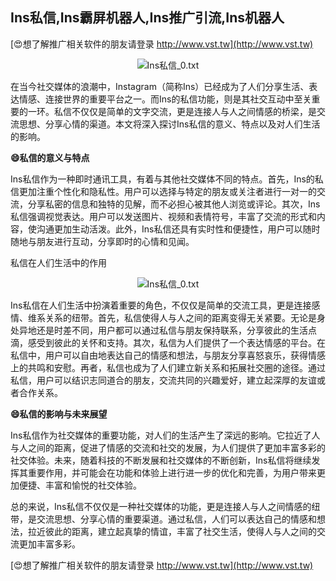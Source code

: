 ## **Ins私信,Ins霸屏机器人,Ins推广引流,Ins机器人**

[😍想了解推广相关软件的朋友请登录 http://www.vst.tw](http://www.vst.tw)

 <center><img src="https://vst.tw/MP4/tuiguang/png/6.png" alt="Ins私信_0.txt"></center>

在当今社交媒体的浪潮中，Instagram（简称Ins）已经成为了人们分享生活、表达情感、连接世界的重要平台之一。而Ins的私信功能，则是其社交互动中至关重要的一环。私信不仅仅是简单的文字交流，更是连接人与人之间情感的桥梁，是交流思想、分享心情的渠道。本文将深入探讨Ins私信的意义、特点以及对人们生活的影响。

**😄私信的意义与特点**

Ins私信作为一种即时通讯工具，有着与其他社交媒体不同的特点。首先，Ins的私信更加注重个性化和隐私性。用户可以选择与特定的朋友或关注者进行一对一的交流，分享私密的信息和独特的见解，而不必担心被其他人浏览或评论。其次，Ins私信强调视觉表达。用户可以发送图片、视频和表情符号，丰富了交流的形式和内容，使沟通更加生动活泼。此外，Ins私信还具有实时性和便捷性，用户可以随时随地与朋友进行互动，分享即时的心情和见闻。

私信在人们生活中的作用

 <center><img src="https://vst.tw/MP4/tuiguang/png/5.png" alt="Ins私信_0.txt"></center>

Ins私信在人们生活中扮演着重要的角色，不仅仅是简单的交流工具，更是连接感情、维系关系的纽带。首先，私信使得人与人之间的距离变得无关紧要。无论是身处异地还是时差不同，用户都可以通过私信与朋友保持联系，分享彼此的生活点滴，感受到彼此的关怀和支持。其次，私信为人们提供了一个表达情感的平台。在私信中，用户可以自由地表达自己的情感和想法，与朋友分享喜怒哀乐，获得情感上的共鸣和安慰。再者，私信也成为了人们建立新关系和拓展社交圈的途径。通过私信，用户可以结识志同道合的朋友，交流共同的兴趣爱好，建立起深厚的友谊或者合作关系。

**😄私信的影响与未来展望**

Ins私信作为社交媒体的重要功能，对人们的生活产生了深远的影响。它拉近了人与人之间的距离，促进了情感的交流和社交的发展，为人们提供了更加丰富多彩的社交体验。未来，随着科技的不断发展和社交媒体的不断创新，Ins私信将继续发挥其重要作用，并可能会在功能和体验上进行进一步的优化和完善，为用户带来更加便捷、丰富和愉悦的社交体验。

总的来说，Ins私信不仅仅是一种社交媒体的功能，更是连接人与人之间情感的纽带，是交流思想、分享心情的重要渠道。通过私信，人们可以表达自己的情感和想法，拉近彼此的距离，建立起真挚的情谊，丰富了社交生活，使得人与人之间的交流更加丰富多彩。

[😍想了解推广相关软件的朋友请登录 http://www.vst.tw](http://www.vst.tw)



